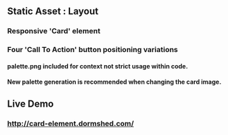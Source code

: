 ## Static Asset : Layout

### Responsive 'Card' element 

### Four 'Call To Action' button positioning variations

#### palette.png included for context not strict usage within code.
#### New palette generation is recommended when changing the card image.

## Live Demo
### http://card-element.dormshed.com/
